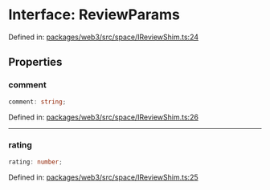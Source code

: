 # Interface: ReviewParams

Defined in: [packages/web3/src/space/IReviewShim.ts:24](https://github.com/towns-protocol/towns/blob/0db1fd0ac7258e8db8cedfb6183e8eade8284fa1/packages/web3/src/space/IReviewShim.ts#L24)

## Properties

### comment

```ts
comment: string;
```

Defined in: [packages/web3/src/space/IReviewShim.ts:26](https://github.com/towns-protocol/towns/blob/0db1fd0ac7258e8db8cedfb6183e8eade8284fa1/packages/web3/src/space/IReviewShim.ts#L26)

***

### rating

```ts
rating: number;
```

Defined in: [packages/web3/src/space/IReviewShim.ts:25](https://github.com/towns-protocol/towns/blob/0db1fd0ac7258e8db8cedfb6183e8eade8284fa1/packages/web3/src/space/IReviewShim.ts#L25)
